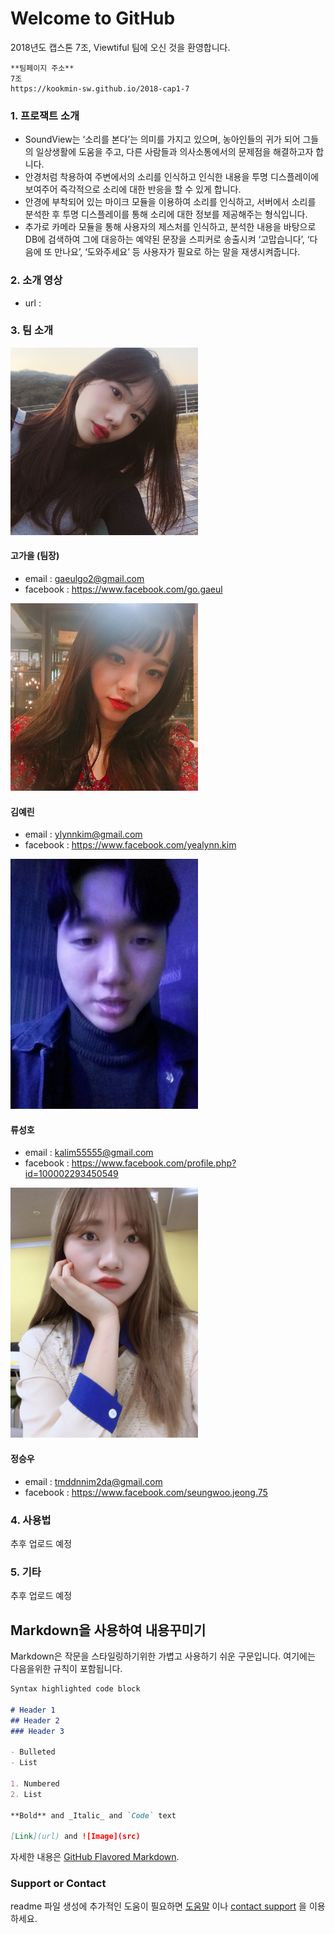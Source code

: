 # Welcome to GitHub

2018년도 캡스톤 7조, Viewtiful 팀에 오신 것을 환영합니다.


```
**팀페이지 주소**
7조
https://kookmin-sw.github.io/2018-cap1-7
```


### 1. 프로잭트 소개
- SoundView는 ‘소리를 본다’는 의미를 가지고 있으며, 농아인들의 귀가 되어 그들의 일상생활에 도움을 주고, 다른 사람들과 의사소통에서의 문제점을 해결하고자 합니다. 
- 안경처럼 착용하여 주변에서의 소리를 인식하고 인식한 내용을 투명 디스플레이에 보여주어 즉각적으로 소리에 대한 반응을 할 수 있게 합니다. 
- 안경에 부착되어 있는 마이크 모듈을 이용하여 소리를 인식하고, 서버에서 소리를 분석한 후 투명 디스플레이를 통해 소리에 대한 정보를 제공해주는 형식입니다.
- 추가로 카메라 모듈을 통해 사용자의 제스처를 인식하고, 분석한 내용을 바탕으로 DB에 검색하여 그에 대응하는 예약된 문장을 스피커로 송출시켜 ‘고맙습니다’, ‘다음에 또 만나요’, ‘도와주세요’  등 사용자가 필요로 하는 말을 재생시켜줍니다.

### 2. 소개 영상

- url : 

### 3. 팀 소개

<img src="/images/gaeul.jpeg" width="300px" height="300px">

#### 고가을 (팀장)
- email : gaeulgo2@gmail.com
- facebook : https://www.facebook.com/go.gaeul

<img src="/images/yealynn.jpeg" width="300px" height="300px">

#### 김예린
- email : ylynnkim@gmail.com
- facebook : https://www.facebook.com/yealynn.kim 

<img src="/images/sungho.jpeg" width="300px" height="400px">

#### 류성호
- email : kalim55555@gmail.com
- facebook : https://www.facebook.com/profile.php?id=100002293450549

<img src="/images/seungwoo.jpeg" width="300px" height="400px">

#### 정승우
- email : tmddnnim2da@gmail.com
- facebook : https://www.facebook.com/seungwoo.jeong.75



### 4. 사용법

추후 업로드 예정

### 5. 기타

추후 업로드 예정

## Markdown을 사용하여 내용꾸미기

Markdown은 작문을 스타일링하기위한 가볍고 사용하기 쉬운 구문입니다. 여기에는 다음을위한 규칙이 포함됩니다.

```markdown
Syntax highlighted code block

# Header 1
## Header 2
### Header 3

- Bulleted
- List

1. Numbered
2. List

**Bold** and _Italic_ and `Code` text

[Link](url) and ![Image](src)
```

자세한 내용은 [GitHub Flavored Markdown](https://guides.github.com/features/mastering-markdown/).

### Support or Contact

readme 파일 생성에 추가적인 도움이 필요하면 [도움말](https://help.github.com/articles/about-readmes/) 이나 [contact support](https://github.com/contact) 을 이용하세요.

